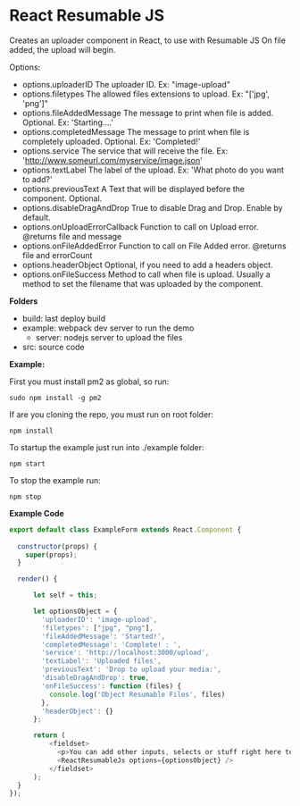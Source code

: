 # React Resumable JS

Creates an uploader component in React, to use with Resumable JS
On file added, the upload will begin.

Options:
- options.uploaderID The uploader ID. Ex: "image-upload"
- options.filetypes The allowed files extensions to upload. Ex: "['jpg', 'png']"
- options.fileAddedMessage The message to print when file is added. Optional. Ex: 'Starting....'
- options.completedMessage The message to print when file is completely uploaded. Optional. Ex: 'Completed!'
- options.service The service that will receive the file. Ex: 'http://www.someurl.com/myservice/image.json'
- options.textLabel The label of the upload. Ex: 'What photo do you want to add?'
- options.previousText A Text that will be displayed before the component. Optional.
- options.disableDragAndDrop True to disable Drag and Drop. Enable by default.
- options.onUploadErrorCallback Function to call on Upload error. @returns file and message
- options.onFileAddedError Function to call on File Added error. @returns file and errorCount
- options.headerObject Optional, if you need to add a headers object.
- options.onFileSuccess Method to call when file is upload. Usually a method to set the filename that was uploaded by the component.

**Folders**
- build: last deploy build
- example: webpack dev server to run the demo
    - server: nodejs server to upload the files
- src: source code


**Example:**

First you must install pm2 as global, so run:

`sudo npm install -g pm2`

If are you cloning the repo, you must run on root folder:

`npm install`

To startup the example just run into ./example folder:

`npm start`

To stop the example run:

`npm stop`


**Example Code**

```javascript
export default class ExampleForm extends React.Component {
  
  constructor(props) {
    super(props);
  }

  render() {

      let self = this;

      let optionsObject = {
        'uploaderID': 'image-upload',
        'filetypes': ["jpg", "png"],
        'fileAddedMessage': 'Started!',
        'completedMessage': 'Complete! : ',
        'service': 'http://localhost:3000/upload',
        'textLabel': 'Uploaded files',
        'previousText': 'Drop to upload your media:',
        'disableDragAndDrop': true,
        'onFileSuccess': function (files) {
          console.log('Object Resumable Files', files)
        },
        'headerObject': {}
      };

      return (
          <fieldset>
            <p>You can add other inputs, selects or stuff right here to complete a form.</p>
            <ReactResumableJs options={optionsObject} />
          </fieldset>
      );
  }
});
```